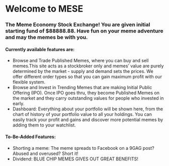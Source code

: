 # Welcome to MESE  
### The Meme Economy Stock Exchange! You are given initial starting fund of $88888.88. Have fun on your meme adventure and may the memes be with you.


#### Currently available features are: 
* Browse and Trade Published Memes, where you can buy and sell memes.This site acts as a stockbroker only and memes’ value are purely determined by the market - supply and demand sets the prices. We offer different order types so that you can gain maximum profit with our flexible system.
* Browse and Invest in Trending Memes that are making Initial Public Offering (IPO). Once IPO goes thru, they become Published Memes on the market and they carry outstanding values for people who invested in early.
* Dashboard: Everything about your portfolio will be shown here, from the chart of history of your portfolio value to all your holdings. You can easily track your profit and gains and discover more potential memes by adding them to your watchlist.

#### To-Be-Added Features:
* Shorting a meme: The meme spreads to Facebook on a 9GAG post? Abused and overused? Short it!
* Dividend: BLUE CHIP MEMES GIVES OUT GREAT BENEFITS!

